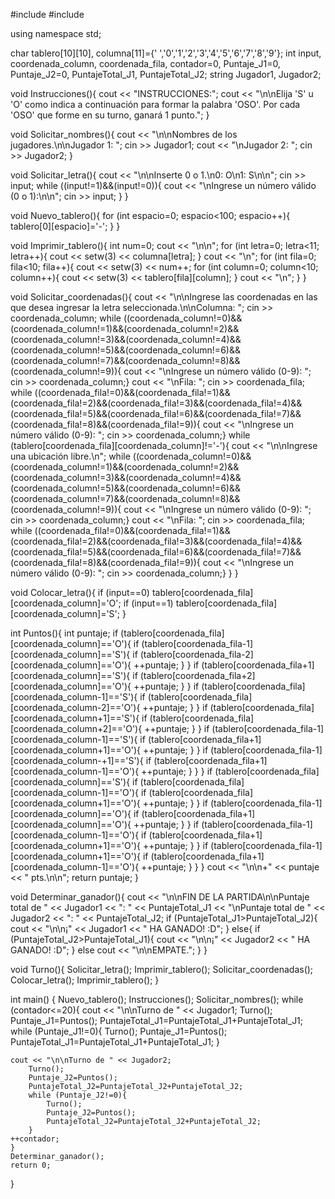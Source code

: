 #include <iostream>
#include <iomanip>

using namespace std;

char tablero[10][10], columna[11]={' ','0','1','2','3','4','5','6','7','8','9'};
int input, coordenada_column, coordenada_fila, contador=0, Puntaje_J1=0, Puntaje_J2=0, PuntajeTotal_J1, PuntajeTotal_J2;
string Jugador1, Jugador2;

void Instrucciones(){
    cout << "INSTRUCCIONES:";
    cout << "\n\nElija 'S' u 'O' como indica a continuación para formar la palabra 'OSO'. Por cada 'OSO' que forme en su turno, ganará 1 punto.";
}
    
void Solicitar_nombres(){
    cout << "\n\nNombres de los jugadores.\n\nJugador 1: ";
    cin >> Jugador1;
    cout << "\nJugador 2: ";
    cin >> Jugador2;
}

void Solicitar_letra(){
    cout << "\n\nInserte 0 o 1.\n0: O\n1: S\n\n";
    cin >> input;
    while ((input!=1)&&(input!=0)){
        cout << "\nIngrese un número válido (0 o 1):\n\n";
        cin >> input;
    }
}

void Nuevo_tablero(){
    for (int espacio=0; espacio<100; espacio++){
            tablero[0][espacio]='-';
    }
}

void Imprimir_tablero(){
    int num=0;
    cout << "\n\n";
    for (int letra=0; letra<11; letra++){
            cout << setw(3) << columna[letra];
    }
    cout << "\n"; 
    for (int fila=0; fila<10; fila++){
        cout << setw(3) << num++;
        for (int column=0; column<10; column++){
            cout << setw(3) << tablero[fila][column];
        }
        cout << "\n";
    }
}

void Solicitar_coordenadas(){
    cout << "\n\nIngrese las coordenadas en las que desea ingresar la letra seleccionada.\n\nColumna: ";
    cin >> coordenada_column;
    while ((coordenada_column!=0)&&(coordenada_column!=1)&&(coordenada_column!=2)&&(coordenada_column!=3)&&(coordenada_column!=4)&&(coordenada_column!=5)&&(coordenada_column!=6)&&(coordenada_column!=7)&&(coordenada_column!=8)&&(coordenada_column!=9)){
        cout << "\nIngrese un número válido (0-9): ";
        cin >> coordenada_column;}
    cout << "\nFila: ";
    cin >> coordenada_fila;
    while ((coordenada_fila!=0)&&(coordenada_fila!=1)&&(coordenada_fila!=2)&&(coordenada_fila!=3)&&(coordenada_fila!=4)&&(coordenada_fila!=5)&&(coordenada_fila!=6)&&(coordenada_fila!=7)&&(coordenada_fila!=8)&&(coordenada_fila!=9)){
        cout << "\nIngrese un número válido (0-9): ";
        cin >> coordenada_column;}
        while (tablero[coordenada_fila][coordenada_column]!='-'){
        cout << "\n\nIngrese una ubicación libre.\n";
        while ((coordenada_column!=0)&&(coordenada_column!=1)&&(coordenada_column!=2)&&(coordenada_column!=3)&&(coordenada_column!=4)&&(coordenada_column!=5)&&(coordenada_column!=6)&&(coordenada_column!=7)&&(coordenada_column!=8)&&(coordenada_column!=9)){
        cout << "\nIngrese un número válido (0-9): ";
        cin >> coordenada_column;}
        cout << "\nFila: ";
        cin >> coordenada_fila;
        while ((coordenada_fila!=0)&&(coordenada_fila!=1)&&(coordenada_fila!=2)&&(coordenada_fila!=3)&&(coordenada_fila!=4)&&(coordenada_fila!=5)&&(coordenada_fila!=6)&&(coordenada_fila!=7)&&(coordenada_fila!=8)&&(coordenada_fila!=9)){
        cout << "\nIngrese un número válido (0-9): ";
        cin >> coordenada_column;}
    }
}

void Colocar_letra(){
        if (input==0) tablero[coordenada_fila][coordenada_column]='O';
        if (input==1) tablero[coordenada_fila][coordenada_column]='S';
}

int Puntos(){
    int puntaje;
    if (tablero[coordenada_fila][coordenada_column]=='O'){
        if (tablero[coordenada_fila-1][coordenada_column]=='S'){
            if (tablero[coordenada_fila-2][coordenada_column]=='O'){
                ++puntaje;
            }
        }
        if (tablero[coordenada_fila+1][coordenada_column]=='S'){
            if (tablero[coordenada_fila+2][coordenada_column]=='O'){
                ++puntaje;
            }
        }
        if (tablero[coordenada_fila][coordenada_column-1]=='S'){
            if (tablero[coordenada_fila][coordenada_column-2]=='O'){
                ++puntaje;
            }
        }
        if (tablero[coordenada_fila][coordenada_column+1]=='S'){
            if (tablero[coordenada_fila][coordenada_column+2]=='O'){
                ++puntaje;
            }
        }
        if (tablero[coordenada_fila-1][coordenada_column-1]=='S'){
            if (tablero[coordenada_fila+1][coordenada_column+1]=='O'){
                ++puntaje;
            }
        }
        if (tablero[coordenada_fila-1][coordenada_column-+1]=='S'){
            if (tablero[coordenada_fila+1][coordenada_column-1]=='O'){
                ++puntaje;
            }
        }
    }
    if (tablero[coordenada_fila][coordenada_column]=='S'){
        if (tablero[coordenada_fila][coordenada_column-1]=='O'){
            if (tablero[coordenada_fila][coordenada_column+1]=='O'){
                ++puntaje;
            }
        }
        if (tablero[coordenada_fila-1][coordenada_column]=='O'){
            if (tablero[coordenada_fila+1][coordenada_column]=='O'){
                ++puntaje;
            }
        }
        if (tablero[coordenada_fila-1][coordenada_column-1]=='O'){
            if (tablero[coordenada_fila+1][coordenada_column+1]=='O'){
                ++puntaje;
            }
        }
        if (tablero[coordenada_fila-1][coordenada_column+1]=='O'){
            if (tablero[coordenada_fila+1][coordenada_column-1]=='O'){
                ++puntaje;
            }
        }
    }
    cout << "\n\n+" << puntaje << " pts.\n\n";
    return puntaje;
}

void Determinar_ganador(){
    cout << "\n\nFIN DE LA PARTIDA\n\nPuntaje total de " << Jugador1 << ": " << PuntajeTotal_J1 << "\nPuntaje total de " << Jugador2 << ": " << PuntajeTotal_J2;
    if (PuntajeTotal_J1>PuntajeTotal_J2){
        cout << "\n\n¡" << Jugador1 << " HA GANADO! :D";
    }
    else{
        if (PuntajeTotal_J2>PuntajeTotal_J1){
            cout << "\n\n¡" << Jugador2 << " HA GANADO! :D";
        }
        else cout << "\n\nEMPATE.";
    }
}

void Turno(){
    Solicitar_letra();
    Imprimir_tablero();
    Solicitar_coordenadas();
    Colocar_letra();
    Imprimir_tablero();
}

int main() {
    Nuevo_tablero();
    Instrucciones();
    Solicitar_nombres();
    while (contador<=20){
    cout << "\n\nTurno de " << Jugador1;
        Turno();
        Puntaje_J1=Puntos();
        PuntajeTotal_J1=PuntajeTotal_J1+PuntajeTotal_J1;
        while (Puntaje_J1!=0){
            Turno();
            Puntaje_J1=Puntos();
            PuntajeTotal_J1=PuntajeTotal_J1+PuntajeTotal_J1;
        }
        
    cout << "\n\nTurno de " << Jugador2;
        Turno();
        Puntaje_J2=Puntos();
        PuntajeTotal_J2=PuntajeTotal_J2+PuntajeTotal_J2;
        while (Puntaje_J2!=0){
            Turno();
            Puntaje_J2=Puntos();
            PuntajeTotal_J2=PuntajeTotal_J2+PuntajeTotal_J2;
        }
    ++contador;
    }
    Determinar_ganador();
    return 0;
}
